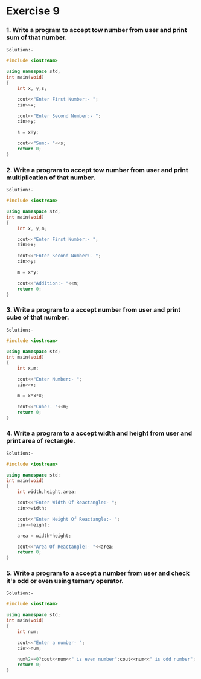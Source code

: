 # Exercise 9

### 1. Write a program to accept tow number from user and print sum of that number.
` Solution:- `
```c++
#include <iostream>

using namespace std;
int main(void)
{
    int x, y,s;

    cout<<"Enter First Number:- ";
    cin>>x;

    cout<<"Enter Second Number:- ";
    cin>>y;

    s = x+y;

    cout<<"Sum:- "<<s;
    return 0;
}
```


### 2. Write a program to accept tow number from user and print multiplication of that number.
` Solution:- `
```c++
#include <iostream>

using namespace std;
int main(void)
{
    int x, y,m;

    cout<<"Enter First Number:- ";
    cin>>x;

    cout<<"Enter Second Number:- ";
    cin>>y;

    m = x*y;

    cout<<"Addition:- "<<m;
    return 0;
}
```
### 3. Write a program to a accept number from user and print cube of that number.
` Solution:- `
```c++
#include <iostream>

using namespace std;
int main(void)
{
    int x,m;

    cout<<"Enter Number:- ";
    cin>>x;

    m = x*x*x;

    cout<<"Cube:- "<<m;
    return 0;
}
```
### 4. Write a program to a accept width and height from user and print area of rectangle.
` Solution:- `
```c++
#include <iostream>

using namespace std;
int main(void)
{
    int width,height,area;

    cout<<"Enter Width Of Reactangle:- ";
    cin>>width;

    cout<<"Enter Height Of Reactangle:- ";
    cin>>height;

    area = width*height;

    cout<<"Area Of Reactangle:- "<<area;
    return 0;
}
```
### 5. Write a program to a accept a number from user and check it's odd or even using ternary operator.
` Solution:- `
```c++
#include <iostream>

using namespace std;
int main(void)
{
    int num;

    cout<<"Enter a number- ";
    cin>>num;

    num%2==0?cout<<num<<" is even number":cout<<num<<" is odd number";
    return 0;
}
```